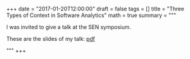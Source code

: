 +++
date = "2017-01-20T12:00:00"
draft = false
tags = []
title = "Three Types of Context in Software Analytics"
math = true
summary = """

I was invited to give a talk at the SEN symposium. 

These are the slides of my talk: [pdf](/pdf/SEN-Symposium--TalkSlides.pdf)


"""
+++



